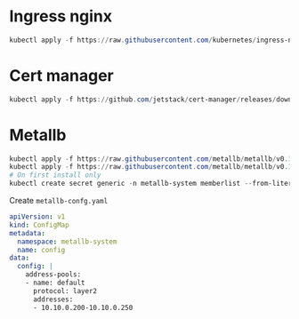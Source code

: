 # Ingress nginx

```powershell
kubectl apply -f https://raw.githubusercontent.com/kubernetes/ingress-nginx/controller-v1.0.0/deploy/static/provider/cloud/deploy.yaml
```

# Cert manager

```powershell
kubectl apply -f https://github.com/jetstack/cert-manager/releases/download/v1.5.3/cert-manager.yaml
```

# Metallb

```powershell
kubectl apply -f https://raw.githubusercontent.com/metallb/metallb/v0.10.2/manifests/namespace.yaml
kubectl apply -f https://raw.githubusercontent.com/metallb/metallb/v0.10.2/manifests/metallb.yaml
# On first install only
kubectl create secret generic -n metallb-system memberlist --from-literal=secretkey="base64-secret-key"
```

Create `metallb-confg.yaml`

```yaml
apiVersion: v1
kind: ConfigMap
metadata:
  namespace: metallb-system
  name: config
data:
  config: |
    address-pools:
    - name: default
      protocol: layer2
      addresses:
      - 10.10.0.200-10.10.0.250
```

